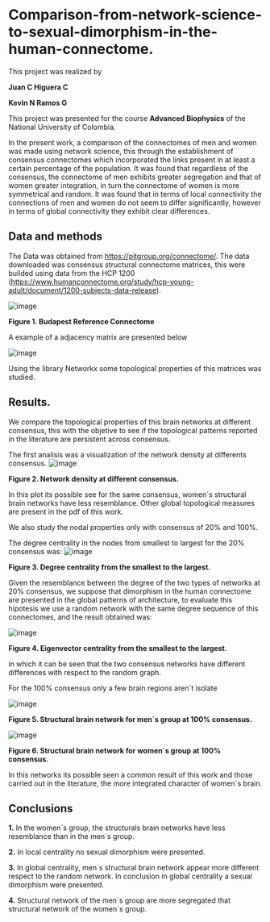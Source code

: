 # Comparison-from-network-science-to-sexual-dimorphism-in-the-human-connectome.
This project was realized by

**Juan C Higuera C**

**Kevin N Ramos G**

This project was presented for the course **Advanced Biophysics** of the National University of Colombia.

In the present work, a comparison of the connectomes of men and women was made using network science, this through the establishment of consensus connectomes which incorporated the links present in at least a certain percentage of the population. It was found that regardless of the consensus, the connectome of men exhibits greater segregation and that of women greater integration, in turn the connectome of women is more symmetrical and random. It was found that in terms of local connectivity the connections of men and women do not seem to differ significantly, however in terms of global connectivity they exhibit clear differences.

## Data and methods
The Data was obtained from https://pitgroup.org/connectome/. The data downloaded was consensus structural connectome matrices, this were builded using data from the HCP 1200 (https://www.humanconnectome.org/study/hcp-young-adult/document/1200-subjects-data-release).

![image](https://github.com/JuanHigueraC/A-exploration-of-the-relation-between-structure-dynamics-and-function-of-simmetric-proteins./blob/1454d48cfa3f001344c1a0182a6a1323f0497aee/Images/budapest%20connectome.PNG)

**Figure 1. Budapest Reference Connectome**

A example of a adjacency matrix are presented below

![image](https://github.com/JuanHigueraC/Comparison-from-network-science-to-sexual-dimorphism-in-the-human-connectome./blob/3c42e2b044db21643594b5bf34671efdc1e137bd/Images/example%20of%20adjacency%20matrix.PNG)

Using the library Networkx some topological properties of this matrices was studied.

## Results.
We compare the topological properties of this brain networks at different consensus, this with the objetive to see if the topological patterns reported in the literature are persistent across consensus.

The first analisis was a visualization of the network density at differents consensus.
![image](https://github.com/JuanHigueraC/Comparison-from-network-science-to-sexual-dimorphism-in-the-human-connectome./blob/3c42e2b044db21643594b5bf34671efdc1e137bd/Images/density%20vs%20threshold.PNG)

**Figure 2. Network density at different consensus.**

In this plot its possible see for the same consensus, women´s structural brain networks have less resemblance. Other global topological measures are present in the pdf of this work. 

We also study the nodal properties only with consensus of 20% and 100%.

The degree centrality in the nodes from smallest to largest for the 20% consensus was:
![image](https://github.com/JuanHigueraC/Comparison-from-network-science-to-sexual-dimorphism-in-the-human-connectome./blob/3c42e2b044db21643594b5bf34671efdc1e137bd/Images/degree%20for%20the%20nodes.PNG)

**Figure 3. Degree centrality from the smallest to the largest.**

Given the resemblance between the degree of the two types of networks at 20% consensus, we suppose that dimorphism in the human connectome are presented in the global patterns of architecture, to evaluate this hipotesis we use a random network with the same degree sequence of this connectomes, and the result obtained was:

![image](https://github.com/JuanHigueraC/Comparison-from-network-science-to-sexual-dimorphism-in-the-human-connectome./blob/3c42e2b044db21643594b5bf34671efdc1e137bd/Images/eigenvector%20for%20the%20nodes.PNG)

**Figure 4. Eigenvector centrality from the smallest to the largest.**

in which it can be seen that the two consensus networks have different differences with respect to the random graph.

For the 100% consensus only a few brain regions aren´t isolate

![image](https://github.com/JuanHigueraC/Comparison-from-network-science-to-sexual-dimorphism-in-the-human-connectome./blob/3c42e2b044db21643594b5bf34671efdc1e137bd/Images/maximum%20threshold%20men.PNG)

**Figure 5. Structural brain network for men´s group at 100% consensus.**

![image](https://github.com/JuanHigueraC/Comparison-from-network-science-to-sexual-dimorphism-in-the-human-connectome./blob/3c42e2b044db21643594b5bf34671efdc1e137bd/Images/maximum%20threshold%20women.PNG)

**Figure 6. Structural brain network for women´s group at 100% consensus.**

In this networks its possible seen a common result of this work and those carried out in the literature, the more integrated character of women´s brain.

## Conclusions

**1.** In the women´s group, the structurals brain networks have less resemblance than in the men´s group.

**2.** In local centrality no sexual dimorphism were presented.

**3.** In global centrality, men´s structural brain network appear more different respect to the random network. In conclusion in global centrality a sexual dimorphism were presented.

**4.** Structural network of the men´s group are more segregated that structural network of the women´s group.
